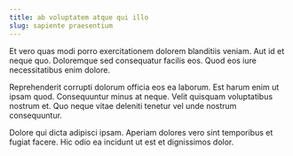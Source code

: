 ```yaml
---
title: ab voluptatem atque qui illo
slug: sapiente praesentium
---
```


Et vero quas modi porro exercitationem dolorem blanditiis veniam. Aut id et neque quo. Doloremque sed consequatur facilis eos. Quod eos iure necessitatibus enim dolore.

Reprehenderit corrupti dolorum officia eos ea laborum. Est harum enim ut ipsam quod. Consequuntur minus at neque. Velit quisquam voluptatibus nostrum et. Quo neque vitae deleniti tenetur vel unde nostrum consequuntur.

Dolore qui dicta adipisci ipsam. Aperiam dolores vero sint temporibus et fugiat facere. Hic odio ea incidunt ut est et dignissimos dolor.
